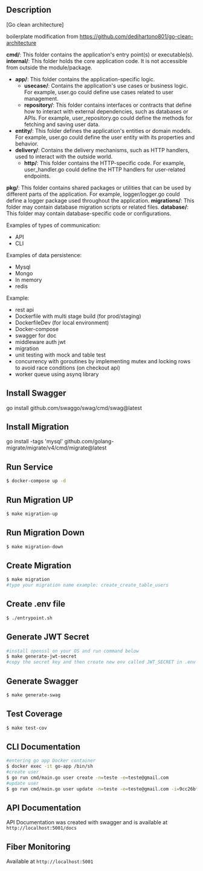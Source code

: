 ## Description

[Go clean architecture]

boilerplate modification from https://github.com/dedihartono801/go-clean-architecture

**cmd/**: This folder contains the application's entry point(s) or executable(s).
**internal/**: This folder holds the core application code. It is not accessible from outside the module/package.

- **app/**: This folder contains the application-specific logic.
  - **usecase/**: Contains the application's use cases or business logic. For example, user.go could define use cases related to user management.
  - **repository/**: This folder contains interfaces or contracts that define how to interact with external dependencies, such as databases or APIs. For example, user_repository.go could define the methods for fetching and saving user data.
- **entity/**: This folder defines the application's entities or domain models. For example, user.go could define the user entity with its properties and behavior.
- **delivery/**: Contains the delivery mechanisms, such as HTTP handlers, used to interact with the outside world.
  - **http/**: This folder contains the HTTP-specific code. For example, user_handler.go could define the HTTP handlers for user-related endpoints.

**pkg/**: This folder contains shared packages or utilities that can be used by different parts of the application. For example, logger/logger.go could define a logger package used throughout the application.
**migrations/**: This folder may contain database migration scripts or related files.
**database/**: This folder may contain database-specific code or configurations.

Examples of types of communication:

- API
- CLI

Examples of data persistence:

- Mysql
- Mongo
- In memory
- redis

Example:

- rest api
- Dockerfile with multi stage build (for prod/staging)
- DockerfileDev (for local environment)
- Docker-compose
- swagger for doc
- middleware auth jwt
- migration
- unit testing with mock and table test
- concurrency with goroutines by implementing mutex and locking rows to avoid race conditions (on checkout api)
- worker queue using asynq library

## Install Swagger

go install github.com/swaggo/swag/cmd/swag@latest

## Install Migration

go install -tags 'mysql' github.com/golang-migrate/migrate/v4/cmd/migrate@latest

## Run Service

```bash
$ docker-compose up -d
```

## Run Migration UP

```bash
$ make migration-up
```

## Run Migration Down

```bash
$ make migration-down
```

## Create Migration

```bash
$ make migration
#type your migration name example: create_create_table_users
```

## Create .env file

```bash
$ ./entrypoint.sh
```

## Generate JWT Secret

```bash
#install openssl on your OS and run command below
$ make generate-jwt-secret
#copy the secret key and then create new env called JWT_SECRET in .env file:
```

## Generate Swagger

```bash
$ make generate-swag
```

## Test Coverage

```bash
$ make test-cov
```

## CLI Documentation

```bash
#entering go app Docker container
$ docker exec -it go-app /bin/sh
#create user
$ go run cmd/main.go user create -n=teste -e=teste@gmail.com
#update user
$ go run cmd/main.go user update -n=teste -e=teste@gmail.com -i=9cc26bf0-1272-45c8-93c5-1d83cfe82033
```

## API Documentation

API Documentation was created with swagger and is available at `http://localhost:5001/docs`

## Fiber Monitoring

Available at `http://localhost:5001`
